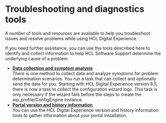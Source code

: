 # Troubleshooting and diagnostics tools

A number of tools and resources are available to help you troubleshoot issues and resolve problems while using HCL Digital Experience.

If you need further assistance, you can use the tools described here to identify and collect information to help HCL Software Support determine the underlying cause of a problem.

-   **[Data collection and symptom analysis](tbl_apdt_over.md)**  
There is one method to collect data and analyze symptoms for problem determination scenarios. You run a task that can collect and optionally send the data for you. Starting with HCL Digital Experience version 8.5, there is now a task to collect the configuration wizard logs. This task is only necessary if the wizard fails before the steps to create the wp\_profile/ConfigEngine instance.
-   **[Portal version and history information](wp_history.md)**  
You can use the HCL Digital Experience version and history information tools to gather information about your portal installation.



